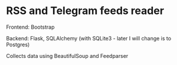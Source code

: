 # RSS and Telegram feeds reader

Frontend: Bootstrap

Backend: Flask, SQLAlchemy (with SQLite3 - later I will change is to Postgres)

Collects data using BeautifulSoup and Feedparser